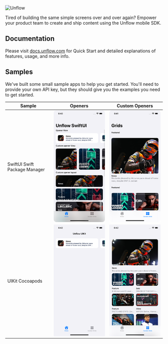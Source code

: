 <img src="https://assets.website-files.com/60ec14d48c97af8448ff08ee/616d6f931575a91b29488520_Unflow%20Logo.svg" alt="Unflow" width="256" style="max-width:100%;">

Tired of building the same simple screens over and over again? Empower your product team to create and ship content using the Unflow mobile SDK.

## Documentation

Please visit [docs.unflow.com](https://docs.unflow.com/) for Quick Start and detailed explanations of features, usage, and more info.

## Samples

We've built some small sample apps to help you get started. You'll need to provide your own API key, but they should give you the examples you need to get started.

| Sample | Openers | Custom Openers |
| - | - | - |
| SwiftUI Swift Package Manager | <img src="assets/swiftui_one.png" width="300px">| <img src="assets/swiftui_two.png" width="300px"> |
| UIKit Cocoapods | <img src="assets/uikit_one.png" width="300px"> | <img src="assets/uikit_two.png" width="300px"> | 